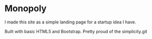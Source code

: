 # Monopoly
I made this site as a simple landing page for a startup idea I have.

Built with basic HTML5 and Bootstrap. Pretty proud of the simplicity.git